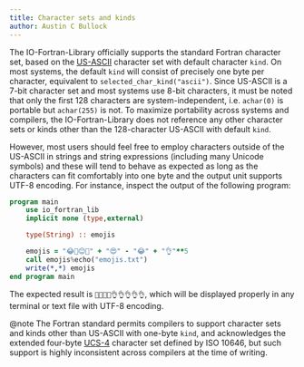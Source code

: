 ```yaml
---
title: Character sets and kinds
author: Austin C Bullock
---
```


The IO-Fortran-Library officially supports the standard Fortran character set, based on the [US-ASCII](https://en.wikipedia.org/wiki/ASCII) character set with default character `kind`. On most systems, the default `kind` will consist of precisely one byte per character, equivalent to `selected_char_kind("ascii")`. Since US-ASCII is a 7-bit character set and most systems use 8-bit characters, it must be noted that only the first 128 characters are system-independent, i.e. `achar(0)` is portable but `achar(255)` is not. To maximize portability across systems and compilers, the IO-Fortran-Library does not reference any other character sets or kinds other than the 128-character US-ASCII with default `kind`.

However, most users should feel free to employ characters outside of the US-ASCII in strings and string expressions (including many Unicode symbols) and these will tend to behave as expected as long as the characters can fit comfortably into one byte and the output unit supports UTF-8 encoding. For instance, inspect the output of the following program:

```fortran
program main
    use io_fortran_lib
    implicit none (type,external)

    type(String) :: emojis

    emojis = "😂🙈😊🤣" + "😍" - "😂" + "👌"**5
    call emojis%echo("emojis.txt")
    write(*,*) emojis
end program main
```

The expected result is `🙈😊🤣😍👌👌👌👌👌`, which will be displayed properly in any terminal or text file with UTF-8 encoding.

@note The Fortran standard permits compilers to support character sets and kinds other than US-ASCII with one-byte `kind`, and acknowledges the extended four-byte [UCS-4](https://en.wikipedia.org/wiki/Universal_Coded_Character_Set) character set defined by ISO 10646, but such support is highly inconsistent across compilers at the time of writing.
